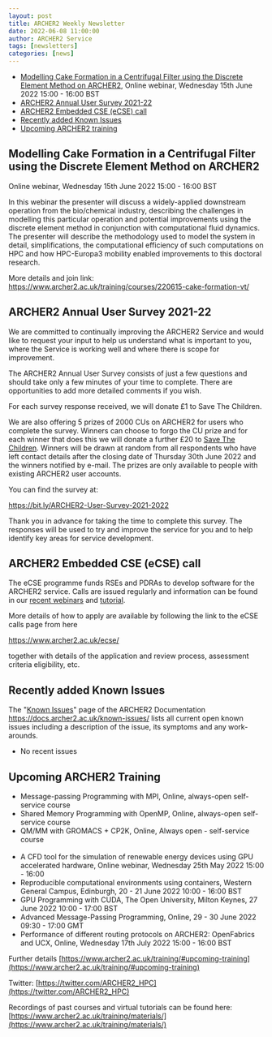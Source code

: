 ```yaml
---
layout: post
title: ARCHER2 Weekly Newsletter
date: 2022-06-08 11:00:00
author: ARCHER2 Service
tags: [newsletters] 
categories: [news]
---
```


- [Modelling Cake Formation in a Centrifugal Filter using the Discrete Element Method on ARCHER2](#modelling-cake-formation-in-a-centrifugal-filter-using-the-discrete-element-method-on-archer2), Online webinar, Wednesday 15th June 2022 15:00 - 16:00 BST
- [ARCHER2 Annual User Survey 2021-22](#archer2-annual-user-survey-2021-22)
- [ARCHER2 Embedded CSE (eCSE) call](#archer2-embedded-cse-ecse-call)
- [Recently added Known Issues](#recently-added-known-issues)
- [Upcoming ARCHER2 training](#upcoming-archer2-training)

<!--more-->
 
 
## Modelling Cake Formation in a Centrifugal Filter using the Discrete Element Method on ARCHER2

Online webinar, Wednesday 15th June 2022 15:00 - 16:00 BST
 
In this webinar the presenter will discuss a widely-applied downstream operation from the bio/chemical industry, describing the challenges in modelling this particular operation and potential improvements using the discrete element method in conjunction with computational fluid dynamics. The presenter will describe the methodology used to model the system in detail, simplifications, the computational efficiency of such computations on HPC and how HPC-Europa3 mobility enabled improvements to this doctoral research.
 
More details and join link: <https://www.archer2.ac.uk/training/courses/220615-cake-formation-vt/>
 

## ARCHER2 Annual User Survey 2021-22

We are committed to continually improving the ARCHER2 Service and would like to request your input to help us understand what is important to you, where the Service is working well and where there is scope for improvement.

The ARCHER2 Annual User Survey consists of just a few questions and should take only a few minutes of your time to complete. There are opportunities to add more detailed comments if you wish.

For each survey response received, we will donate £1 to Save The Children.

We are also offering 5 prizes of 2000 CUs on ARCHER2 for users who complete the survey. Winners can choose to forgo the CU prize and for each winner that does this we will donate a further £20 to [Save The Children](www.savethechildren.org.uk). Winners will be drawn at random from all respondents who have left contact details after the closing date of Thursday 30th June 2022 and the winners notified by e-mail. The prizes are only available to people with existing ARCHER2 user accounts.

You can find the survey at:

 <https://bit.ly/ARCHER2-User-Survey-2021-2022>

Thank you in advance for taking the time to complete this survey. The responses will be used to try and improve the service for you and to help identify key areas for service development.


## ARCHER2 Embedded CSE (eCSE) call

The eCSE programme funds RSEs and PDRAs to develop software for the ARCHER2 service. Calls are issued regularly and information can be found in our [recent webinars](https://www.archer2.ac.uk/training/courses/220428-ecse-webinar/)  and [tutorial](https://www.archer2.ac.uk/training/courses/220510-ecse-tutorial/ ).

More details of how to apply are available by following the link to the eCSE calls page from here

<https://www.archer2.ac.uk/ecse/>

together with details of the application and review process, assessment criteria eligibility, etc.
 

## Recently added Known Issues
 
The "[Known Issues](https://docs.archer2.ac.uk/known-issues/)" page of the ARCHER2 Documentation
<https://docs.archer2.ac.uk/known-issues/>
lists all current open known issues including a description of the issue, its symptoms and any work-arounds.

- No recent issues


## Upcoming ARCHER2 Training

- Message-passing Programming with MPI, Online, always-open self-service course
- Shared Memory Programming with OpenMP, Online, always-open self-service course
- QM/MM with GROMACS + CP2K, Online, Always open - self-service course <br><br>
- A CFD tool for the simulation of renewable energy devices using GPU accelerated hardware, Online webinar, Wednesday 25th May 2022 15:00 - 16:00
- Reproducible computational environments using containers, Western General Campus, Edinburgh, 20 - 21 June 2022 10:00 - 16:00 BST 
- GPU Programming with CUDA, The Open University, Milton Keynes, 27 June 2022 10:00 - 17:00 BST 
- Advanced Message-Passing Programming, Online, 29 - 30 June 2022 09:30 - 17:00 GMT
- Performance of different routing protocols on ARCHER2: OpenFabrics and UCX, Online, Wednesday 17th July 2022 15:00 - 16:00 BST 


Further details [https://www.archer2.ac.uk/training/#upcoming-training](https://www.archer2.ac.uk/training/#upcoming-training)


Twitter: [https://twitter.com/ARCHER2_HPC](https://twitter.com/ARCHER2_HPC)

Recordings of past courses and virtual tutorials can be found here: [https://www.archer2.ac.uk/training/materials/](https://www.archer2.ac.uk/training/materials/)

